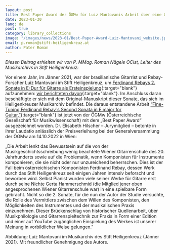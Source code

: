 ```yaml
---
layout: post
title: Best Paper Award der ÖGMw für Luiz Mantovanis Arbeit über eine Gitarrensonate von Ferdinand Rebay
date: 2023-01-30
lang: de
post: true
category: library_collections
image: "/images/news/2023-01/Best-Paper-Award-Luiz-Mantovani_website.jpg"
email: p.roman@stift-heiligenkreuz.at
author: Pater Roman
---
```


_Diesen Beitrag erhielten wir von P. MMag. Roman Nägele OCist, Leiter des Musikarchivs in Stift Heiligenkreuz:_

Vor einem Jahr, im Jänner 2021, war der brasilianische Gitarrist und Rebay-Forscher Luiz Mantovani im Stift Heiligenkreuz, um [Ferdinand Rebays 2. Sonate in E-Dur für Gitarre als Ersteinspielung](https://www.youtube.com/watch?v=wvO73S678ok){:target="blank"} aufzunehmen: [wir berichteten davon](/library_collections/2022/02/03/first-recording-rebay-sonata-for-guitar-luiz-mantovani-stift-heiligenkreuz.html){:target="blank"}. Im Anschluss daran beschäftigte er sich mit dem Original-Manuskript dieser Sonate, das sich im Heiligenkreuzer Musikarchiv befindet. Die daraus entstandene Arbeit [“Fine-Tuning Ferdinand Rebay´s Second Sonata in E major for Guitar,”](https://www.musau.org/parts/neue-article-page/view/131){:target="blank"} ist jetzt von der ÖGMw (Österreichische Gesellschaft für Musikwissenschaft) mit dem „Best Paper Award“ ausgezeichnet worden. Dr. Elisabeth Hilscher – Jurymitglied – betonte in ihrer Laudatio anlässlich der Preisverleihung bei der Generalversammlung der ÖGMw am 14.10.2022 in Wien:

„Die Arbeit lenkt das Bewusstsein auf die von der Musikgeschichtsschreibung wenig beachtete Wiener Gitarrenschule des 20. Jahrhunderts sowie auf die Problematik, wenn Komponisten für Instrumente komponieren, die sie nicht oder nur unzureichend beherrschen. Dies ist der Fall beim österreichischen Komponisten Ferdinand Rebay, dessen Werk durch das Stift Heiligenkreuz seit einigen Jahren intensiv beforscht und beworben wird. Selbst Pianist wurden viele seiner Werke für Gitarre erst durch seine Nichte Gerta Hammerschmid (die Mitglied jener oben angesprochenen Wiener Gitarrenschule war) in eine spielbare Form gebracht. Nicht so die 2. Sonate, für die nun der Autor der Studie versuchte, die Rolle des Vermittlers zwischen dem Willen des Komponisten, den Möglichkeiten des Instrumentes und der musikalischen Praxis einzunehmen. Dieser Brückenschlag von historischer Quellenarbeit, über Musikphilologie und Gitarrenspieltechnik zur Praxis in Form einer Edition und einer auf YouTube zugänglichen Einspielung des Werkes ist unserer Meinung in vorbildlicher Weise gelungen.”

Abbildung: Luiz Mantovani im Musikarchiv des Stift Heiligenkreuz (Jänner 2021). Mit freundlicher Genehmigung des Autors.
